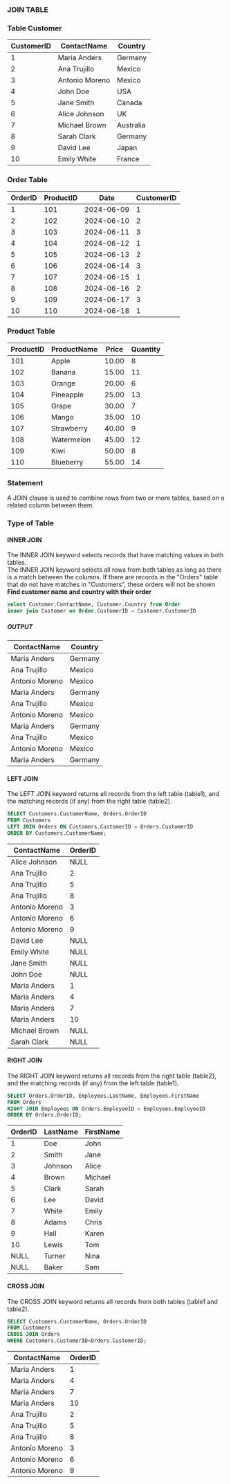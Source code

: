 ### JOIN TABLE

### Table Customer

| CustomerID | ContactName    | Country   |
| ---------- | -------------- | --------- |
| 1          | Maria Anders   | Germany   |
| 2          | Ana Trujillo   | Mexico    |
| 3          | Antonio Moreno | Mexico    |
| 4          | John Doe       | USA       |
| 5          | Jane Smith     | Canada    |
| 6          | Alice Johnson  | UK        |
| 7          | Michael Brown  | Australia |
| 8          | Sarah Clark    | Germany   |
| 9          | David Lee      | Japan     |
| 10         | Emily White    | France    |

### Order Table

| OrderID | ProductID | Date       | CustomerID |
| ------- | --------- | ---------- | ---------- |
| 1       | 101       | 2024-06-09 | 1          |
| 2       | 102       | 2024-06-10 | 2          |
| 3       | 103       | 2024-06-11 | 3          |
| 4       | 104       | 2024-06-12 | 1          |
| 5       | 105       | 2024-06-13 | 2          |
| 6       | 106       | 2024-06-14 | 3          |
| 7       | 107       | 2024-06-15 | 1          |
| 8       | 108       | 2024-06-16 | 2          |
| 9       | 109       | 2024-06-17 | 3          |
| 10      | 110       | 2024-06-18 | 1          |

### Product Table

| ProductID | ProductName | Price | Quantity |
| --------- | ----------- | ----- | -------- |
| 101       | Apple       | 10.00 | 8        |
| 102       | Banana      | 15.00 | 11       |
| 103       | Orange      | 20.00 | 6        |
| 104       | Pineapple   | 25.00 | 13       |
| 105       | Grape       | 30.00 | 7        |
| 106       | Mango       | 35.00 | 10       |
| 107       | Strawberry  | 40.00 | 9        |
| 108       | Watermelon  | 45.00 | 12       |
| 109       | Kiwi        | 50.00 | 8        |
| 110       | Blueberry   | 55.00 | 14       |

### Statement

A JOIN clause is used to combine rows from two or more tables, based on a related column between them.

### Type of Table

#### INNER JOIN

The INNER JOIN keyword selects records that have matching values in both tables. <br>
The INNER JOIN keyword selects all rows from both tables as long as there is a match between the columns. If there are records in the "Orders" table that do not have matches in "Customers", these orders will not be shown
**Find customer name and country with their order**

```sql
select Customer.ContactName, Customer.Country from Order
inner join Customer on Order.CustomerID = Customer.CustomerID
```

##### OUTPUT

| ContactName    | Country |
| -------------- | ------- |
| Maria Anders   | Germany |
| Ana Trujillo   | Mexico  |
| Antonio Moreno | Mexico  |
| Maria Anders   | Germany |
| Ana Trujillo   | Mexico  |
| Antonio Moreno | Mexico  |
| Maria Anders   | Germany |
| Ana Trujillo   | Mexico  |
| Antonio Moreno | Mexico  |
| Maria Anders   | Germany |

#### LEFT JOIN

The LEFT JOIN keyword returns all records from the left table (table1), and the matching records (if any) from the right table (table2).

```sql
SELECT Customers.CustomerName, Orders.OrderID
FROM Customers
LEFT JOIN Orders ON Customers.CustomerID = Orders.CustomerID
ORDER BY Customers.CustomerName;
```

| ContactName    | OrderID |
| -------------- | ------- |
| Alice Johnson  | NULL    |
| Ana Trujillo   | 2       |
| Ana Trujillo   | 5       |
| Ana Trujillo   | 8       |
| Antonio Moreno | 3       |
| Antonio Moreno | 6       |
| Antonio Moreno | 9       |
| David Lee      | NULL    |
| Emily White    | NULL    |
| Jane Smith     | NULL    |
| John Doe       | NULL    |
| Maria Anders   | 1       |
| Maria Anders   | 4       |
| Maria Anders   | 7       |
| Maria Anders   | 10      |
| Michael Brown  | NULL    |
| Sarah Clark    | NULL    |

#### RIGHT JOIN

The RIGHT JOIN keyword returns all records from the right table (table2), and the matching records (if any) from the left table (table1).

```sql
SELECT Orders.OrderID, Employees.LastName, Employees.FirstName
FROM Orders
RIGHT JOIN Employees ON Orders.EmployeeID = Employees.EmployeeID
ORDER BY Orders.OrderID;
```

| OrderID | LastName | FirstName |
| ------- | -------- | --------- |
| 1       | Doe      | John      |
| 2       | Smith    | Jane      |
| 3       | Johnson  | Alice     |
| 4       | Brown    | Michael   |
| 5       | Clark    | Sarah     |
| 6       | Lee      | David     |
| 7       | White    | Emily     |
| 8       | Adams    | Chris     |
| 9       | Hall     | Karen     |
| 10      | Lewis    | Tom       |
| NULL    | Turner   | Nina      |
| NULL    | Baker    | Sam       |

#### CROSS JOIN

The CROSS JOIN keyword returns all records from both tables (table1 and table2).

```sql
SELECT Customers.CustomerName, Orders.OrderID
FROM Customers
CROSS JOIN Orders
WHERE Customers.CustomerID=Orders.CustomerID;
```

| ContactName    | OrderID |
| -------------- | ------- |
| Maria Anders   | 1       |
| Maria Anders   | 4       |
| Maria Anders   | 7       |
| Maria Anders   | 10      |
| Ana Trujillo   | 2       |
| Ana Trujillo   | 5       |
| Ana Trujillo   | 8       |
| Antonio Moreno | 3       |
| Antonio Moreno | 6       |
| Antonio Moreno | 9       |
